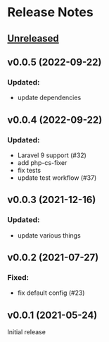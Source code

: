 # Release Notes

## [Unreleased](https://github.com/cuonggt/laravel-dibi/compare/v0.0.5...master)

## v0.0.5 (2022-09-22)
### Updated:
- update dependencies

## v0.0.4 (2022-09-22)
### Updated:
- Laravel 9 support (#32)
- add php-cs-fixer
- fix tests
- update test workflow (#37)

## v0.0.3 (2021-12-16)
### Updated:
- update various things

## v0.0.2 (2021-07-27)
### Fixed:
- fix default config (#23)

## v0.0.1 (2021-05-24)
Initial release

